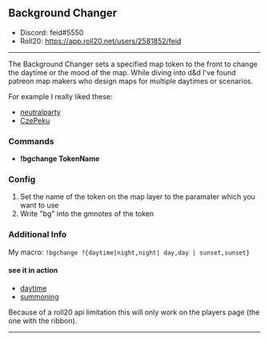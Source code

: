 ## Background Changer

* Discord: feid#5550
* Roll20: https://app.roll20.net/users/2581852/feid
---
The Background Changer sets a specified map token to the front to change the daytime or the mood of the map.
While diving into d&d I've found patreon map makers who design maps for multiple daytimes or scenarios. 

For example I really liked these:

* [neutralparty](https://www.patreon.com/neutralparty)
* [CzePeku](https://www.patreon.com/czepeku)

### Commands

* **!bgchange TokenName**

### Config
1. Set the name of the token on the map layer to the paramater which you want to use
2. Write "bg" into the gmnotes of the token

### Additional Info
My macro:
`!bgchange ?{daytime|night,night| day,day | sunset,sunset}`

#### see it in action
* [daytime](http://i.imgur.com/UPwP7AT.gif)
* [summoning](http://i.imgur.com/BxDaPRF.gif)

Because of a roll20 api limitation this will only work on the players page (the one with the ribbon). 

---
